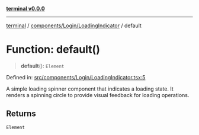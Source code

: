 [**terminal v0.0.0**](../../../../README.md)

***

[terminal](../../../../README.md) / [components/Login/LoadingIndicator](../README.md) / default

# Function: default()

> **default**(): `Element`

Defined in: [src/components/Login/LoadingIndicator.tsx:5](https://github.com/FlaviusAugustus/TERMINAL/blob/258124fac8603be0937ac71a9a4235f9a6b6ea30/Client/src/components/Login/LoadingIndicator.tsx#L5)

A simple loading spinner component that indicates a loading state. It renders a spinning circle to provide visual feedback for loading operations.

## Returns

`Element`

